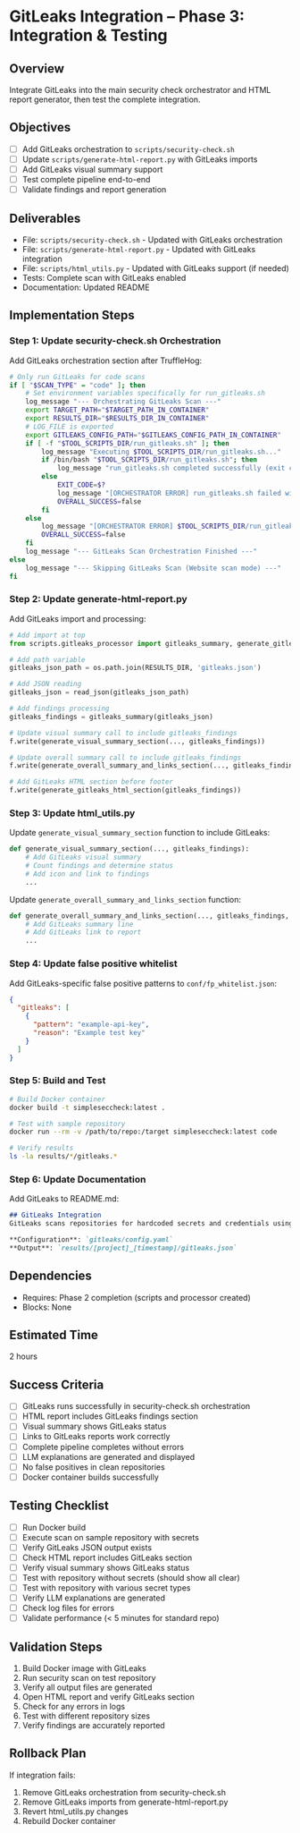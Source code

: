 # GitLeaks Integration – Phase 3: Integration & Testing

## Overview
Integrate GitLeaks into the main security check orchestrator and HTML report generator, then test the complete integration.

## Objectives
- [ ] Add GitLeaks orchestration to `scripts/security-check.sh`
- [ ] Update `scripts/generate-html-report.py` with GitLeaks imports
- [ ] Add GitLeaks visual summary support
- [ ] Test complete pipeline end-to-end
- [ ] Validate findings and report generation

## Deliverables
- File: `scripts/security-check.sh` - Updated with GitLeaks orchestration
- File: `scripts/generate-html-report.py` - Updated with GitLeaks integration
- File: `scripts/html_utils.py` - Updated with GitLeaks support (if needed)
- Tests: Complete scan with GitLeaks enabled
- Documentation: Updated README

## Implementation Steps

### Step 1: Update security-check.sh Orchestration
Add GitLeaks orchestration section after TruffleHog:

```bash
# Only run GitLeaks for code scans
if [ "$SCAN_TYPE" = "code" ]; then
    # Set environment variables specifically for run_gitleaks.sh
    log_message "--- Orchestrating GitLeaks Scan ---"
    export TARGET_PATH="$TARGET_PATH_IN_CONTAINER"
    export RESULTS_DIR="$RESULTS_DIR_IN_CONTAINER"
    # LOG_FILE is exported
    export GITLEAKS_CONFIG_PATH="$GITLEAKS_CONFIG_PATH_IN_CONTAINER"
    if [ -f "$TOOL_SCRIPTS_DIR/run_gitleaks.sh" ]; then
        log_message "Executing $TOOL_SCRIPTS_DIR/run_gitleaks.sh..."
        if /bin/bash "$TOOL_SCRIPTS_DIR/run_gitleaks.sh"; then
            log_message "run_gitleaks.sh completed successfully (exit code 0)."
        else
            EXIT_CODE=$?
            log_message "[ORCHESTRATOR ERROR] run_gitleaks.sh failed with exit code $EXIT_CODE."
            OVERALL_SUCCESS=false
        fi
    else
        log_message "[ORCHESTRATOR ERROR] $TOOL_SCRIPTS_DIR/run_gitleaks.sh not found!"
        OVERALL_SUCCESS=false
    fi
    log_message "--- GitLeaks Scan Orchestration Finished ---"
else
    log_message "--- Skipping GitLeaks Scan (Website scan mode) ---"
fi
```

### Step 2: Update generate-html-report.py
Add GitLeaks import and processing:

```python
# Add import at top
from scripts.gitleaks_processor import gitleaks_summary, generate_gitleaks_html_section

# Add path variable
gitleaks_json_path = os.path.join(RESULTS_DIR, 'gitleaks.json')

# Add JSON reading
gitleaks_json = read_json(gitleaks_json_path)

# Add findings processing
gitleaks_findings = gitleaks_summary(gitleaks_json)

# Update visual summary call to include gitleaks_findings
f.write(generate_visual_summary_section(..., gitleaks_findings))

# Update overall summary call to include gitleaks_findings
f.write(generate_overall_summary_and_links_section(..., gitleaks_findings, ...))

# Add GitLeaks HTML section before footer
f.write(generate_gitleaks_html_section(gitleaks_findings))
```

### Step 3: Update html_utils.py
Update `generate_visual_summary_section` function to include GitLeaks:

```python
def generate_visual_summary_section(..., gitleaks_findings):
    # Add GitLeaks visual summary
    # Count findings and determine status
    # Add icon and link to findings
    ...
```

Update `generate_overall_summary_and_links_section` function:

```python
def generate_overall_summary_and_links_section(..., gitleaks_findings, ...):
    # Add GitLeaks summary line
    # Add GitLeaks link to report
    ...
```

### Step 4: Update false positive whitelist
Add GitLeaks-specific false positive patterns to `conf/fp_whitelist.json`:

```json
{
  "gitleaks": [
    {
      "pattern": "example-api-key",
      "reason": "Example test key"
    }
  ]
}
```

### Step 5: Build and Test
```bash
# Build Docker container
docker build -t simpleseccheck:latest .

# Test with sample repository
docker run --rm -v /path/to/repo:/target simpleseccheck:latest code

# Verify results
ls -la results/*/gitleaks.*
```

### Step 6: Update Documentation
Add GitLeaks to README.md:

```markdown
## GitLeaks Integration
GitLeaks scans repositories for hardcoded secrets and credentials using custom rules.

**Configuration**: `gitleaks/config.yaml`
**Output**: `results/[project]_[timestamp]/gitleaks.json`
```

## Dependencies
- Requires: Phase 2 completion (scripts and processor created)
- Blocks: None

## Estimated Time
2 hours

## Success Criteria
- [ ] GitLeaks runs successfully in security-check.sh orchestration
- [ ] HTML report includes GitLeaks findings section
- [ ] Visual summary shows GitLeaks status
- [ ] Links to GitLeaks reports work correctly
- [ ] Complete pipeline completes without errors
- [ ] LLM explanations are generated and displayed
- [ ] No false positives in clean repositories
- [ ] Docker container builds successfully

## Testing Checklist
- [ ] Run Docker build
- [ ] Execute scan on sample repository with secrets
- [ ] Verify GitLeaks JSON output exists
- [ ] Check HTML report includes GitLeaks section
- [ ] Verify visual summary shows GitLeaks status
- [ ] Test with repository without secrets (should show all clear)
- [ ] Test with repository with various secret types
- [ ] Verify LLM explanations are generated
- [ ] Check log files for errors
- [ ] Validate performance (< 5 minutes for standard repo)

## Validation Steps
1. Build Docker image with GitLeaks
2. Run security scan on test repository
3. Verify all output files are generated
4. Open HTML report and verify GitLeaks section
5. Check for any errors in logs
6. Test with different repository sizes
7. Verify findings are accurately reported

## Rollback Plan
If integration fails:
1. Remove GitLeaks orchestration from security-check.sh
2. Remove GitLeaks imports from generate-html-report.py
3. Revert html_utils.py changes
4. Rebuild Docker container

